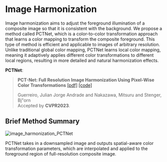 # Image Harmonization

Image harmonization aims to adjust the foreground illumination of a composite image so that it is consistent with the background. We propose a method called PCTNet, which is a color-to-color transformation approach that learns a color mapping to transform the composite foreground. This type of method is efficient and applicable to images of arbitrary resolution. Unlike traditional global color mapping, PCTNet learns local color mapping, meaning it adaptively applies different color transformations to different local regions, resulting in more detailed and natural harmonization effects.

**PCTNet**:

> **PCT-Net: Full Resolution Image Harmonization Using Pixel-Wise Color
Transformations**  [[pdf]](https://openaccess.thecvf.com/content/CVPR2023/papers/Guerreiro_PCT-Net_Full_Resolution_Image_Harmonization_Using_Pixel-Wise_Color_Transformations_CVPR_2023_paper.pdf) [[code]](https://github.com/rakutentech/PCT-Net-Image-Harmonization)<br>
>
> Guerreiro, Julian Jorge Andrade and Nakazawa, Mitsuru and Stenger, Bj\"orn<br>
> Accepted by **CVPR2023**.

## Brief Method Summary

![image_harmonization_PCTNet](../resources/image_harmonization_PCTNet.jpg)


PCTNet takes in a downsampled image and outputs spatial-aware color transformation parameters,  which are interpolated and applied to the foreground region of full-resolution composite image. 
